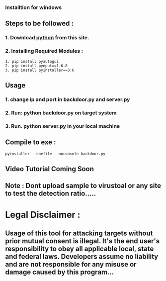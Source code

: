 ### Installtion for windows
## Steps to be followed :
### 1. Download <a href="https://www.python.org/downloads/release/python-391/">python</a> from this site.
### 2. Installing Required Modules :
``` 
1. pip install pyautogui
2. pip install pynput==1.6.8
3. pip install pyinstaller==3.6
```
## Usage
### 1. change ip and port in backdoor.py and server.py
### 2. Run: python backdoor.py on target system
### 3. Run. python server.py in your local machine
## Compile to exe :
```
pyinstaller --onefile --noconsole backdoor.py
```
##  Video Tutorial Coming Soon
## Note : Dont upload sample to virustoal or any site to test the detection ratio.....
# Legal Disclaimer :
## Usage of this tool for attacking targets without prior mutual consent is illegal. It's the end user's responsibility to obey all applicable local, state and federal laws. Developers assume no liability and are not responsible for any misuse or damage caused by this program...
